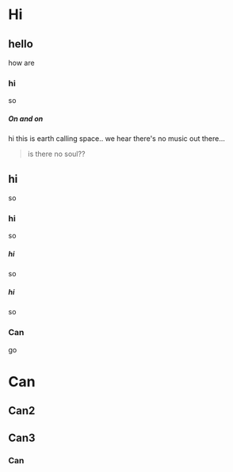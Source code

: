 # Hi

## hello

how are

### hi

so

##### On and on

hi this is earth calling space.. we hear there's no music out there...

> is there no soul??

## hi

so

### hi

so

##### hi

so

##### hi

so

### Can

go

# Can

## Can2

## Can3

### Can
